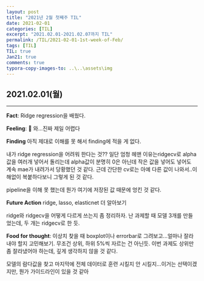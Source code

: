 ```yaml
---
layout: post
title: "2021년 2월 첫째주 TIL"
date: 2021-02-01
categories: [TIL]
excerpt: "2021.02.01-2021.02.07까지 TIL"
permalink: /TIL/2021-02-01-1st-week-of-Feb/
tags: [TIL]
TIL: true
Jan21: true
comments: true
typora-copy-images-to: ..\..\assets\img
---
```




## 2021.02.01(월)

---

**Fact**: Ridge regression을 배웠다.

**Feeling**: 🤯 와...진짜 제일 어렵다

**Finding** 아직 제대로 이해를 못 해서 finding에 적을 게 없다.

내가 ridge regression을 어려워 한다는 것?? 일단 엄청 헤맨 이유는ridgecv로 alpha값을 여러개 넣어서 돌리는데 alpha값이 분명히 0은 아닌데 작은 값을 넣어도 넣어도 계속 mae가 내려가서 당황했던 것 같다. 근데 간단한 cv로는 아예 다른 값이 나와서..이해없이 복붙하다보니 그렇게 된 것 같다.

pipeline을 이해 못 했는데 뭔가 여기에 저장된 값 때문에 엉킨 것 같다.

**Future Action** ridge, lasso, elasticnet 더 알아보기

ridge와 ridgecv을 어떻게 다르게 쓰는지 좀 정리하자. 난 과제할 때 모델 3개를 만들었는데, 두 개는 ridgecv로 한 듯.

**Food for thought**: 이상치 찾을 때 boxplot이나 errorbar로 그려보고...얼마나 잘라내야 할지 고민해보기. 무조건 상위, 하위 5%씩 자르는 건 아닌듯. 이번 과제도 상위만 좀 잘라냈어야 하는데, 깊게 생각하지 않을 것 같다.

모델의 람다값을 찾고 마지막에 전체 데이터로 훈련 시킬지 안 시킬지...이거는 선택이겠지만, 뭔가 가이드라인이 있을 것 같아
